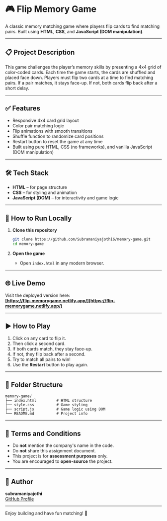 # 🎮 Flip Memory Game

A classic memory matching game where players flip cards to find matching pairs. Built using **HTML**, **CSS**, and **JavaScript (DOM manipulation)**.

---

## 📋 Project Description

This game challenges the player’s memory skills by presenting a 4x4 grid of color-coded cards. Each time the game starts, the cards are shuffled and placed face down. Players must flip two cards at a time to find matching pairs. If a pair matches, it stays face-up. If not, both cards flip back after a short delay.

---

## ✅ Features

- Responsive 4x4 card grid layout  
- Color pair matching logic  
- Flip animations with smooth transitions  
- Shuffle function to randomize card positions  
- Restart button to reset the game at any time  
- Built using pure HTML, CSS (no frameworks), and vanilla JavaScript (DOM manipulation)

---

## 🛠 Tech Stack

- **HTML** – for page structure  
- **CSS** – for styling and animation  
- **JavaScript (DOM)** – for interactivity and game logic

---

## 🚀 How to Run Locally

1. **Clone this repository**
   ```bash
   git clone https://github.com/Subramaniyajothi6/memory-game.git
   cd memory-game
   ```

2. **Open the game**
   - Open `index.html` in any modern browser.

---

## 🌐 Live Demo

Visit the deployed version here:  
**[https://flip-memorygame.netlify.app/](https://flip-memorygame.netlify.app/)**

---

## ▶️ How to Play

1. Click on any card to flip it.
2. Then click a second card.
3. If both cards match, they stay face-up.
4. If not, they flip back after a second.
5. Try to match all pairs to win!
6. Use the **Restart** button to play again.

---

## 📁 Folder Structure

```
memory-game/
├── index.html         # HTML structure
├── style.css          # Game styling
├── script.js          # Game logic using DOM
└── README.md          # Project info
```

---

## 📄 Terms and Conditions

- Do **not** mention the company's name in the code.
- Do **not** share this assignment document.
- This project is for **assessment purposes** only.
- You are encouraged to **open-source** the project.

---

## 🧠 Author

**subramaniyajothi**  
[GitHub Profile](https://github.com/Subramaniyajothi6)

---

Enjoy building and have fun matching! 🎉